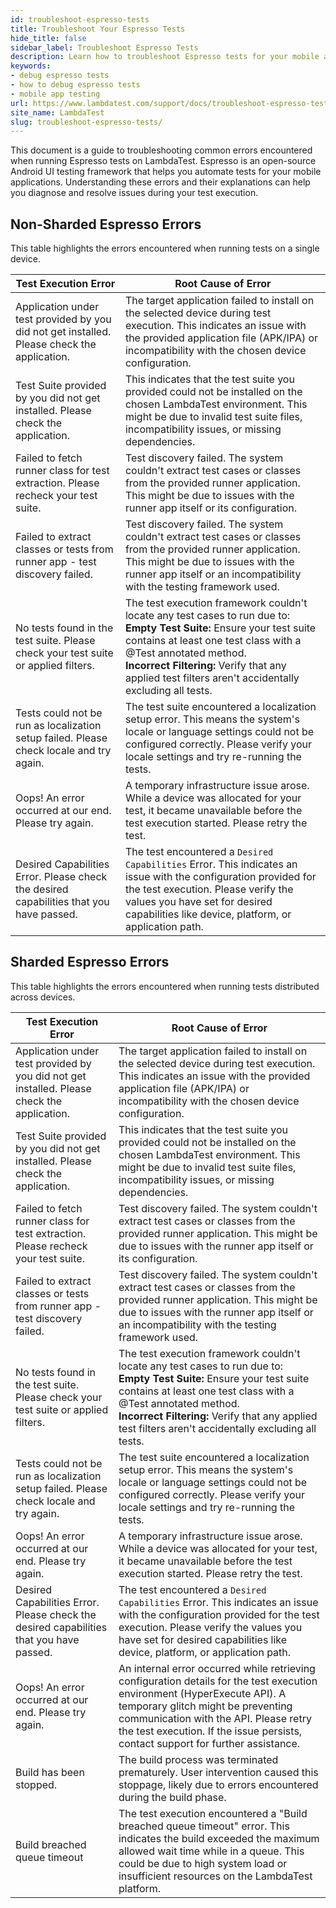 ```yaml
---
id: troubleshoot-espresso-tests
title: Troubleshoot Your Espresso Tests
hide_title: false
sidebar_label: Troubleshoot Espresso Tests
description: Learn how to troubleshoot Espresso tests for your mobile applications to resolve different kinds of bugs for your failed test builds.
keywords:
- debug espresso tests
- how to debug espresso tests
- mobile app testing
url: https://www.lambdatest.com/support/docs/troubleshoot-espresso-tests/
site_name: LambdaTest
slug: troubleshoot-espresso-tests/
---
```

<script type="application/ld+json"
      dangerouslySetInnerHTML={{ __html: JSON.stringify({
       "@context": "https://schema.org",
        "@type": "BreadcrumbList",
        "itemListElement": [{
          "@type": "ListItem",
          "position": 1,
          "name": "Home",
          "item": "https://www.lambdatest.com"
        },{
          "@type": "ListItem",
          "position": 2,
          "name": "Support",
          "item": "https://www.lambdatest.com/support/docs/"
        },{
          "@type": "ListItem",
          "position": 3,
          "name": "Troubleshoot your Espresso Tests",
          "item": "https://www.lambdatest.com/support/docs/troubleshoot-espresso-tests/"
        }]
      })
    }}
></script>

This document is a guide to troubleshooting common errors encountered when running Espresso tests on LambdaTest. Espresso is an open-source Android UI testing framework that helps you automate tests for your mobile applications. Understanding these errors and their explanations can help you diagnose and resolve issues during your test execution.

## Non-Sharded Espresso Errors

This table highlights the errors encountered when running tests on a single device.

| Test Execution Error | Root Cause of Error |
|--------------------------------------------|--------------------------|
|Application under test provided by you did not get installed. Please check the application.| The target application failed to install on the selected device during test execution. This indicates an issue with the provided application file (APK/IPA) or incompatibility with the chosen device configuration.| 
|Test Suite provided by you did not get installed. Please check the application.| This indicates that the test suite you provided could not be installed on the chosen LambdaTest environment. This might be due to invalid test suite files, incompatibility issues, or missing dependencies.| 
|Failed to fetch runner class for test extraction. Please recheck your test suite.| Test discovery failed. The system couldn't extract test cases or classes from the provided runner application. This might be due to issues with the runner app itself or its configuration.| 
|Failed to extract classes or tests from runner app - test discovery failed.| Test discovery failed. The system couldn't extract test cases or classes from the provided runner application. This might be due to issues with the runner app itself or an incompatibility with the testing framework used. | 
|No tests found in the test suite. Please check your test suite or applied filters.| The test execution framework couldn't locate any test cases to run due to: <br /> <b>Empty Test Suite: </b>Ensure your test suite contains at least one test class with a @Test annotated method.<br /> <b>Incorrect Filtering: </b>Verify that any applied test filters aren't accidentally excluding all tests.| 
|Tests could not be run as localization setup failed. Please check locale and try again.| The test suite encountered a localization setup error. This means the system's locale or language settings could not be configured correctly. Please verify your locale settings and try re-running the tests. | 
|Oops! An error occurred at our end. Please try again.| A temporary infrastructure issue arose. While a device was allocated for your test, it became unavailable before the test execution started. Please retry the test. | 
|Desired Capabilities Error. Please check the desired capabilities that you have passed.| The test encountered a `Desired Capabilities` Error.  This indicates an issue with the configuration provided for the test execution.  Please verify the values you have set for desired capabilities like device, platform, or application path. | 

## Sharded Espresso Errors

This table highlights the errors encountered when running tests distributed across devices.

| Test Execution Error | Root Cause of Error |
|--------------------------------------------|--------------------------|
|Application under test provided by you did not get installed. Please check the application.| The target application failed to install on the selected device during test execution. This indicates an issue with the provided application file (APK/IPA) or incompatibility with the chosen device configuration.| 
|Test Suite provided by you did not get installed. Please check the application.| This indicates that the test suite you provided could not be installed on the chosen LambdaTest environment. This might be due to invalid test suite files, incompatibility issues, or missing dependencies.| 
|Failed to fetch runner class for test extraction. Please recheck your test suite.| Test discovery failed. The system couldn't extract test cases or classes from the provided runner application. This might be due to issues with the runner app itself or its configuration.| 
|Failed to extract classes or tests from runner app - test discovery failed.| Test discovery failed. The system couldn't extract test cases or classes from the provided runner application. This might be due to issues with the runner app itself or an incompatibility with the testing framework used. | 
|No tests found in the test suite. Please check your test suite or applied filters.| The test execution framework couldn't locate any test cases to run due to: <br /> <b>Empty Test Suite: </b>Ensure your test suite contains at least one test class with a @Test annotated method.<br /> <b>Incorrect Filtering: </b>Verify that any applied test filters aren't accidentally excluding all tests.| 
|Tests could not be run as localization setup failed. Please check locale and try again.| The test suite encountered a localization setup error. This means the system's locale or language settings could not be configured correctly. Please verify your locale settings and try re-running the tests. | 
|Oops! An error occurred at our end. Please try again.| A temporary infrastructure issue arose. While a device was allocated for your test, it became unavailable before the test execution started. Please retry the test. | 
|Desired Capabilities Error. Please check the desired capabilities that you have passed.| The test encountered a `Desired Capabilities` Error.  This indicates an issue with the configuration provided for the test execution.  Please verify the values you have set for desired capabilities like device, platform, or application path. | 
| Oops! An error occurred at our end. Please try again. | An internal error occurred while retrieving configuration details for the test execution environment (HyperExecute API).  A temporary glitch might be preventing communication with the API. Please retry the test execution. If the issue persists, contact support for further assistance. |
|Build has been stopped. | The build process was terminated prematurely. User intervention caused this stoppage, likely due to errors encountered during the build phase. |
|Build breached queue timeout| The test execution encountered a "Build breached queue timeout" error. This indicates the build exceeded the maximum allowed wait time while in a queue. This could be due to high system load or insufficient resources on the LambdaTest platform. |